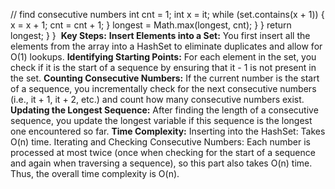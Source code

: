 // find consecutive numbers
int cnt = 1;
int x = it;
while (set.contains(x + 1)) {
x = x + 1;
cnt = cnt + 1;
}
longest = Math.max(longest, cnt);
}
}
return longest;
}
}
​
**Key Steps:**
**Insert Elements into a Set:**
You first insert all the elements from the array into a HashSet to eliminate duplicates and allow for O(1) lookups.
**Identifying Starting Points:**
For each element in the set, you check if it is the start of a sequence by ensuring that it - 1 is not present in the set.
**Counting Consecutive Numbers:**
If the current number is the start of a sequence, you incrementally check for the next consecutive numbers (i.e., it + 1, it + 2, etc.) and count how many consecutive numbers exist.
**Updating the Longest Sequence:**
After finding the length of a consecutive sequence, you update the longest variable if this sequence is the longest one encountered so far.
**Time Complexity:**
Inserting into the HashSet: Takes O(n) time.
Iterating and Checking Consecutive Numbers: Each number is processed at most twice (once when checking for the start of a sequence and again when traversing a sequence), so this part also takes O(n) time.
Thus, the overall time complexity is O(n).